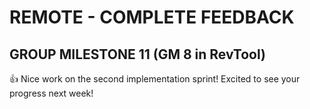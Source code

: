 # REMOTE - COMPLETE FEEDBACK

## GROUP MILESTONE 11 (GM 8 in RevTool)

👍 Nice work on the second implementation sprint! Excited to see your progress next week! 
